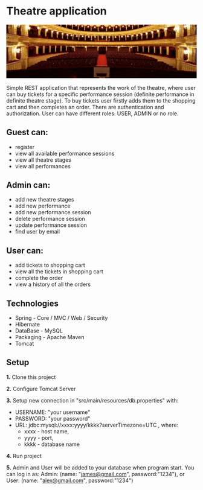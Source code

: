 # Theatre application
![theatre_logo](theatre_logo.jpg)

Simple REST application that represents the work of the theatre, where user can buy tickets for a specific performance session (definite performance in definite theatre stage). To buy tickets user firstly adds them to the shopping cart and then completes an order. There are authentication and authorization. User can have different roles: USER, ADMIN or no role.

## Guest can:
* register
* view all available performance sessions
* view all theatre stages
* view all performances

## Admin can:
* add new theatre stages
* add new performance
* add new performance session
* delete performance session
* update performance session
* find user by email

## User can:
* add tickets to shopping cart
* view all the tickets in shopping cart
* complete the order
* view a history of all the orders

## Technologies
* Spring - Core / MVC / Web / Security
* Hibernate
* DataBase - MySQL
* Packaging - Apache Maven
* Tomcat

## Setup
**1.** Clone this project

**2.** Configure Tomcat Server

**3.** Setup new connection in "src/main/resources/db.properties" with:
- USERNAME: "your username"
- PASSWORD: "your password"
- URL: jdbc:mysql://xxxx:yyyy/kkkk?serverTimezone=UTC , where:
    * xxxx - host name,
    * yyyy - port,
    * kkkk - database name

**4.** Run project

**5.** Admin and User will be added to your database when program start. You can log in as: Admin: (name: "james@gmail.com", password:"1234"), or User: (name: "alex@gmail.com", password:"1234")
